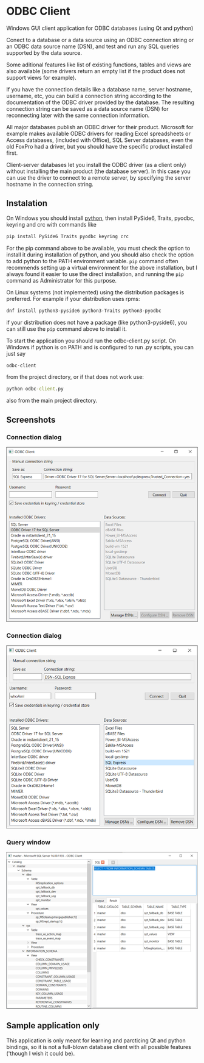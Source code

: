 # ODBC Client
Windows GUI client application for ODBC databases (using Qt and python)

Conect to a database or a data source using an ODBC connection string or an ODBC data source name (DSN), and test and run any SQL queries supported by the data source.

Some aditional features like list of existing functions, tables and views are also available (some drivers return an empty list if the product does not support views for example).

If you have the connection details like a database name, server hostname, username, etc, you can build a connection string according to the documentation of the ODBC driver provided by the database. The resulting connection string can be saved as a data source name (DSN) for reconnecting later with the same connection information.

All major databases publish an ODBC driver for their product. Microsoft for example makes available ODBC drivers for reading Excel spreadsheets or Access databases,
(included with Office), SQL Server databases, even the old FoxPro had a driver, but you should have the specific product installed first.

Client-server databases let you install the ODBC driver (as a client only) without installing the main product (the database server). In this case you can use the
driver to connect to a remote server, by specifying the server hostname in the connection string.

## Instalation
On Windows you should install [python](https://www.python.org/downloads/), then install PySide6, Traits, pyodbc, keyring and crc with commands like
```sh
pip install PySide6 Traits pyodbc keyring crc
```
For the pip command above to be available, you must check the option to install it during installation of python, and you should also check the option to add python to the PATH environment variable. `pip` command often recommends setting up a virtual environment for the above installation, but I always found it easier to use the direct installation, and running the `pip` command as Administrator for this purpose.

On Linux systems (not implemented) using the distribution packages is preferred. For example if your distribution uses rpms:
```sh
dnf install python3-pyside6 python3-Traits python3-pyodbc
```
if your distribution does not have a package (like python3-pyside6), you can still use the `pip` command above to install it.

To start the application you should run the odbc-client.py script. On Windows if python is on PATH and is configured to run .py scripts, you can just say
```cmd
odbc-client
```
from the project directory, or if that does not work use:
```cmd
python odbc-client.py
```
also from the main project directory.

## Screenshots
### Connection dialog
!["Explicit connection string for MS SQL Server Express edition"](screenshots/ConnectionDialog1.png "Save connection string as DSN")
### Connection dialog
!["Connect to existing DSN for MS SQL Server Express edition"](screenshots/ConnectionDialog2.png "Connect to DSN")
### Query window
!["See database objects in a tree and run simple query on the MS SQL Server connection"](screenshots/QueryWindow.png "See database tables and run new queries")

## Sample application only
This application is only meant for learning and parcticing Qt and python bindings, so it is not a full-blown database client with all possible features ('though I wish it could be).
